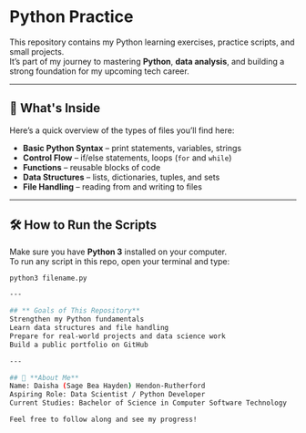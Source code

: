 # Python Practice

This repository contains my Python learning exercises, practice scripts, and small projects.  
It’s part of my journey to mastering **Python**, **data analysis**, and building a strong foundation for my upcoming tech career.

---

## 📂 What's Inside
Here’s a quick overview of the types of files you’ll find here:

- **Basic Python Syntax** – print statements, variables, strings
- **Control Flow** – if/else statements, loops (`for` and `while`)
- **Functions** – reusable blocks of code
- **Data Structures** – lists, dictionaries, tuples, and sets
- **File Handling** – reading from and writing to files

---

## 🛠 How to Run the Scripts
Make sure you have **Python 3** installed on your computer.  
To run any script in this repo, open your terminal and type:

```bash
python3 filename.py

---

## ** Goals of This Repository**
Strengthen my Python fundamentals
Learn data structures and file handling
Prepare for real-world projects and data science work
Build a public portfolio on GitHub

---

## 📌 **About Me**
Name: Daisha (Sage Bea Hayden) Hendon-Rutherford
Aspiring Role: Data Scientist / Python Developer
Current Studies: Bachelor of Science in Computer Software Technology

Feel free to follow along and see my progress!
